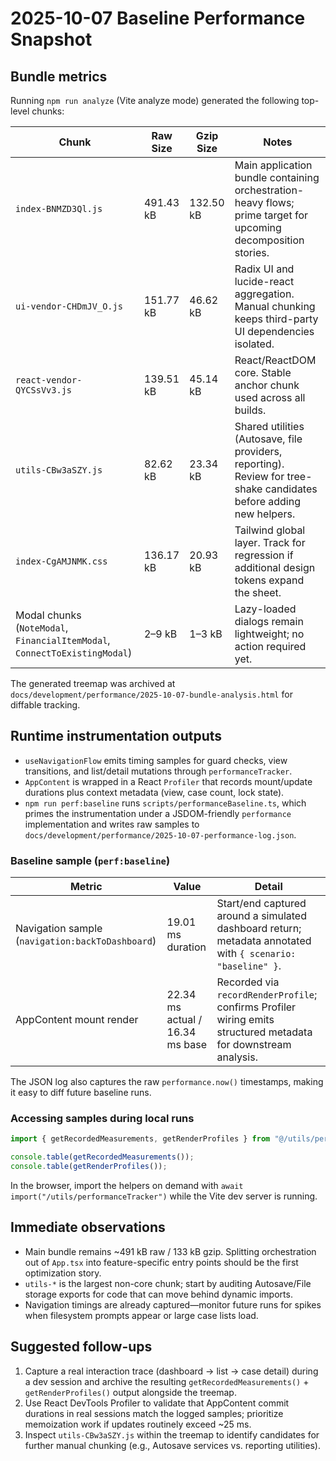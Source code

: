 # 2025-10-07 Baseline Performance Snapshot

## Bundle metrics

Running `npm run analyze` (Vite analyze mode) generated the following top-level chunks:

| Chunk | Raw Size | Gzip Size | Notes |
|-------|----------|-----------|-------|
| `index-BNMZD3Ql.js` | 491.43 kB | 132.50 kB | Main application bundle containing orchestration-heavy flows; prime target for upcoming decomposition stories. |
| `ui-vendor-CHDmJV_O.js` | 151.77 kB | 46.62 kB | Radix UI and lucide-react aggregation. Manual chunking keeps third-party UI dependencies isolated. |
| `react-vendor-QYCSsVv3.js` | 139.51 kB | 45.14 kB | React/ReactDOM core. Stable anchor chunk used across all builds. |
| `utils-CBw3aSZY.js` | 82.62 kB | 23.34 kB | Shared utilities (Autosave, file providers, reporting). Review for tree-shake candidates before adding new helpers. |
| `index-CgAMJNMK.css` | 136.17 kB | 20.93 kB | Tailwind global layer. Track for regression if additional design tokens expand the sheet. |
| Modal chunks (`NoteModal`, `FinancialItemModal`, `ConnectToExistingModal`) | 2–9 kB | 1–3 kB | Lazy-loaded dialogs remain lightweight; no action required yet. |

The generated treemap was archived at `docs/development/performance/2025-10-07-bundle-analysis.html` for diffable tracking.

## Runtime instrumentation outputs

- `useNavigationFlow` emits timing samples for guard checks, view transitions, and list/detail mutations through `performanceTracker`.
- `AppContent` is wrapped in a React `Profiler` that records mount/update durations plus context metadata (view, case count, lock state).
- `npm run perf:baseline` runs `scripts/performanceBaseline.ts`, which primes the instrumentation under a JSDOM-friendly `performance` implementation and writes raw samples to `docs/development/performance/2025-10-07-performance-log.json`.

### Baseline sample (`perf:baseline`)

| Metric | Value | Detail |
|--------|-------|--------|
| Navigation sample (`navigation:backToDashboard`) | 19.01 ms duration | Start/end captured around a simulated dashboard return; metadata annotated with `{ scenario: "baseline" }`. |
| AppContent mount render | 22.34 ms actual / 16.34 ms base | Recorded via `recordRenderProfile`; confirms Profiler wiring emits structured metadata for downstream analysis. |

The JSON log also captures the raw `performance.now()` timestamps, making it easy to diff future baseline runs.

### Accessing samples during local runs

```ts
import { getRecordedMeasurements, getRenderProfiles } from "@/utils/performanceTracker";

console.table(getRecordedMeasurements());
console.table(getRenderProfiles());
```

In the browser, import the helpers on demand with `await import("/utils/performanceTracker")` while the Vite dev server is running.

## Immediate observations

- Main bundle remains ~491 kB raw / 133 kB gzip. Splitting orchestration out of `App.tsx` into feature-specific entry points should be the first optimization story.
- `utils-*` is the largest non-core chunk; start by auditing Autosave/File storage exports for code that can move behind dynamic imports.
- Navigation timings are already captured—monitor future runs for spikes when filesystem prompts appear or large case lists load.

## Suggested follow-ups

1. Capture a real interaction trace (dashboard → list → case detail) during a dev session and archive the resulting `getRecordedMeasurements()` + `getRenderProfiles()` output alongside the treemap.
2. Use React DevTools Profiler to validate that AppContent commit durations in real sessions match the logged samples; prioritize memoization work if updates routinely exceed ~25 ms.
3. Inspect `utils-CBw3aSZY.js` within the treemap to identify candidates for further manual chunking (e.g., Autosave services vs. reporting utilities).

